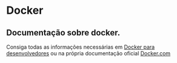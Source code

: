# Docker

## Documentação sobre docker.

Consiga todas as informações necessárias em [Docker para desenvolvedores](https://github.com/celsonery/docker-para-desenvolvedores)
ou na própria documentação oficial [Docker.com](https://www.docker.com/)